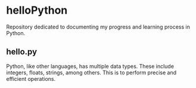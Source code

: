 # helloPython
Repository dedicated to documenting my progress and learning process in Python.

## hello.py
Python, like other languages, has multiple data types. These include integers, floats, strings, among others. This is to perform precise and efficient operations.
